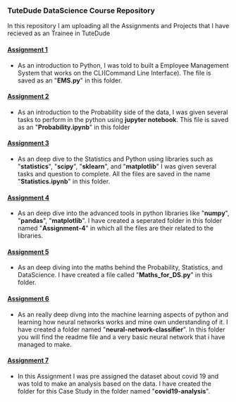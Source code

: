 ### TuteDude DataScience Course Repository

In this repository I am uploading all the Assignments and Projects that I have recieved as an Trainee in TuteDude

#### [Assignment 1](EMS.py)
- As an introduction to Python, I was told to built a Employee Management System that works on the CLI(Command Line Interface). The file is saved as an "__EMS.py__" in this folder.

#### [Assignment 2](Probability.ipynb)
- As an introduction to the Probability side of the data, I was given several tasks to perform in the python using __jupyter notebook__. This file is saved as an "__Probability.ipynb__" in this folder

#### [Assignment 3](Statistics.ipynb) 
- As an deep dive to the Statistics and Python using libraries such as "__statistics__", "__scipy__", "__sklearn__", and "__matplotlib__" I was given several tasks and question to complete. All the files are saved in the name "__Statistics.ipynb__" in this folder.

#### [Assignment 4](Assignment-4)
- As an deep dive into the advanced tools in python libraries like "__numpy__", "__pandas__", "__matplotlib__". I have created a seperated folder in this folder named "__Assignment-4__" in which all the files are their related to the libraries.

#### [Assignment 5](Maths_for_DS.py)
- As an deep diving into the maths behind the Probability, Statistics, and DataScience. I have created a file called "__Maths_for_DS.py__" in this folder.

#### [Assignment 6](neural-network-classifier)
- As an really deep divng into the machine learning aspects of python and learning how neural networks works and mine own understanding of it. I have created a folder named "__neural-network-classifier__". In this folder you will find the readme file and a very basic neural network that i have managed to make.

#### [Assignment 7](covid19-analysis)
- In this Assignment I was pre assigned the dataset about covid 19 and was told to make an analysis based on the data. I have created the folder for this Case Study in the folder named "__covid19-analysis__". 
